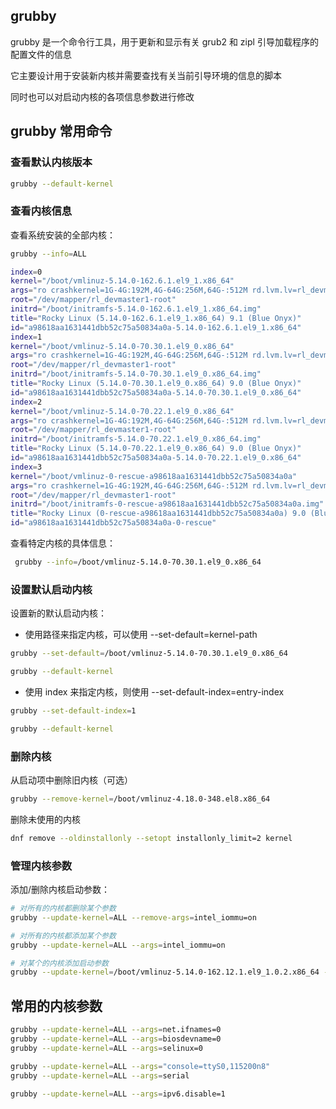 ## grubby

grubby 是一个命令行工具，用于更新和显示有关 grub2 和 zipl 引导加载程序的配置文件的信息

它主要设计用于安装新内核并需要查找有关当前引导环境的信息的脚本

同时也可以对启动内核的各项信息参数进行修改

## grubby 常用命令

### 查看默认内核版本

```bash
grubby --default-kernel
```

### 查看内核信息

查看系统安装的全部内核：

```bash
grubby --info=ALL

index=0
kernel="/boot/vmlinuz-5.14.0-162.6.1.el9_1.x86_64"
args="ro crashkernel=1G-4G:192M,4G-64G:256M,64G-:512M rd.lvm.lv=rl_devmaster1/root net.ifnames=0"
root="/dev/mapper/rl_devmaster1-root"
initrd="/boot/initramfs-5.14.0-162.6.1.el9_1.x86_64.img"
title="Rocky Linux (5.14.0-162.6.1.el9_1.x86_64) 9.1 (Blue Onyx)"
id="a98618aa1631441dbb52c75a50834a0a-5.14.0-162.6.1.el9_1.x86_64"
index=1
kernel="/boot/vmlinuz-5.14.0-70.30.1.el9_0.x86_64"
args="ro crashkernel=1G-4G:192M,4G-64G:256M,64G-:512M rd.lvm.lv=rl_devmaster1/root net.ifnames=0"
root="/dev/mapper/rl_devmaster1-root"
initrd="/boot/initramfs-5.14.0-70.30.1.el9_0.x86_64.img"
title="Rocky Linux (5.14.0-70.30.1.el9_0.x86_64) 9.0 (Blue Onyx)"
id="a98618aa1631441dbb52c75a50834a0a-5.14.0-70.30.1.el9_0.x86_64"
index=2
kernel="/boot/vmlinuz-5.14.0-70.22.1.el9_0.x86_64"
args="ro crashkernel=1G-4G:192M,4G-64G:256M,64G-:512M rd.lvm.lv=rl_devmaster1/root net.ifnames=0"
root="/dev/mapper/rl_devmaster1-root"
initrd="/boot/initramfs-5.14.0-70.22.1.el9_0.x86_64.img"
title="Rocky Linux (5.14.0-70.22.1.el9_0.x86_64) 9.0 (Blue Onyx)"
id="a98618aa1631441dbb52c75a50834a0a-5.14.0-70.22.1.el9_0.x86_64"
index=3
kernel="/boot/vmlinuz-0-rescue-a98618aa1631441dbb52c75a50834a0a"
args="ro crashkernel=1G-4G:192M,4G-64G:256M,64G-:512M rd.lvm.lv=rl_devmaster1/root net.ifnames=0"
root="/dev/mapper/rl_devmaster1-root"
initrd="/boot/initramfs-0-rescue-a98618aa1631441dbb52c75a50834a0a.img"
title="Rocky Linux (0-rescue-a98618aa1631441dbb52c75a50834a0a) 9.0 (Blue Onyx)"
id="a98618aa1631441dbb52c75a50834a0a-0-rescue"

```

查看特定内核的具体信息：

```bash
 grubby --info=/boot/vmlinuz-5.14.0-70.30.1.el9_0.x86_64
```

### 设置默认启动内核

设置新的默认启动内核：

- 使用路径来指定内核，可以使用 --set-default=kernel-path

```bash
grubby --set-default=/boot/vmlinuz-5.14.0-70.30.1.el9_0.x86_64

grubby --default-kernel
```

- 使用 index 来指定内核，则使用 --set-default-index=entry-index

```bash
grubby --set-default-index=1

grubby --default-kernel
```

### 删除内核

从启动项中删除旧内核（可选）

```bash
grubby --remove-kernel=/boot/vmlinuz-4.18.0-348.el8.x86_64
```

删除未使用的内核

```bash
dnf remove --oldinstallonly --setopt installonly_limit=2 kernel
```

### 管理内核参数

添加/删除内核启动参数：

```bash
# 对所有的内核都删除某个参数  
grubby --update-kernel=ALL --remove-args=intel_iommu=on

# 对所有的内核都添加某个参数  
grubby --update-kernel=ALL --args=intel_iommu=on

# 对某个的内核添加启动参数  
grubby --update-kernel=/boot/vmlinuz-5.14.0-162.12.1.el9_1.0.2.x86_64 --args=intel_iommu=on

```

## 常用的内核参数

```bash
grubby --update-kernel=ALL --args=net.ifnames=0
grubby --update-kernel=ALL --args=biosdevname=0
grubby --update-kernel=ALL --args=selinux=0

grubby --update-kernel=ALL --args="console=ttyS0,115200n8"
grubby --update-kernel=ALL --args=serial

grubby --update-kernel=ALL --args=ipv6.disable=1
```

